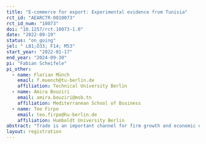```yaml
---
title: "E-commerce for export: Experimental evidence from Tunisia"
rct_id: "AEARCTR-0010073"
rct_id_num: "10073"
doi: "10.1257/rct.10073-1.0"
date: "2022-09-19"
status: "on_going"
jel: " L81;O33; F14; M53"
start_year: "2022-01-17"
end_year: "2024-09-30"
pi: "Fabian Scheifele"
pi_other:
  - name: Florian Münch
    email: f.muench@tu-berlin.de
    affiliation: Technical University Berlin
  - name: Amira Bouziri
    email: amira.bouziri@msb.tn
    affiliation: Mediterranean School of Business
  - name: Teo Firpo
    email: teo.firpo@hu-berlin.de
    affiliation: Humboldt University Berlin
abstract: "Trade is an important channel for firm growth and economic development. E-Commerce offers new opportunities for SMEs in developing countries to market and sell their products abroad to more, and potentially more distant clients. As a consequence, SMEs may be able to sell at higher prices, generate higher profits and increase their margins at the expense of intermediaries. However, technology adoption often remains low among SMEs in developing countries, due to supply-side related constraints like lack of knowledge, resources or demand-side factors such as lack of clients with ability to pay for higher quality goods. In this randomized controlled trial, we assess whether the provision of training and technical assistance increases the adoption of e-commerce technology among SMEs in Tunisia and also investigate its impact on exports. We further investigate the intervention's impact on more immediate outcomes such as web traffic, social media followers and perceptions about the technology. "
layout: registration
---
```


